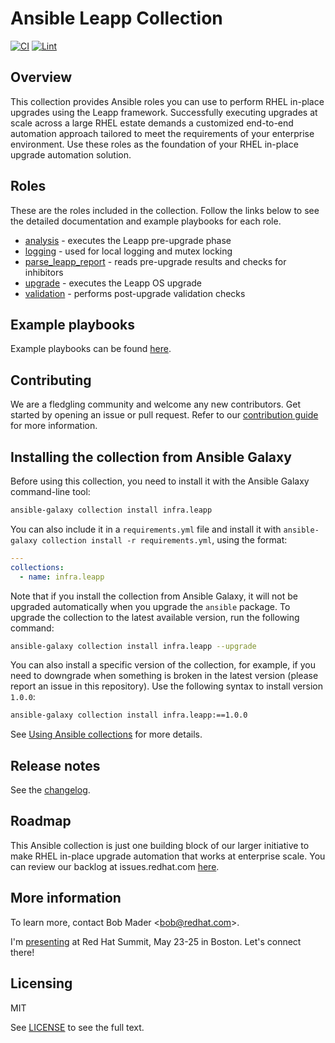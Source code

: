 # Ansible Leapp Collection

[![CI](https://github.com/oamg/ansible-leapp/workflows/CI/badge.svg?event=push)](https://github.com/oamg/ansible-leapp/actions) [![Lint](https://github.com/oamg/ansible-leapp/workflows/Yaml%20and%20Ansible%20Lint/badge.svg?event=push)](https://github.com/oamg/ansible-leapp/actions)

<!-- [![Codecov](https://img.shields.io/codecov/c/github/oamg/ansible-leapp)](https://codecov.io/gh/oamg/ansible-leapp) -->

## Overview

This collection provides Ansible roles you can use to perform RHEL in-place upgrades using the Leapp framework. Successfully executing upgrades at scale across a large RHEL estate demands a customized end-to-end automation approach tailored to meet the requirements of your enterprise environment. Use these roles as the foundation of your RHEL in-place upgrade automation solution.

## Roles

These are the roles included in the collection. Follow the links below to see the detailed documentation and example playbooks for each role.

- [analysis](./roles/analysis/) - executes the Leapp pre-upgrade phase
- [logging](./roles/logging/) - used for local logging and mutex locking
- [parse_leapp_report](./roles/parse_leapp_report/) - reads pre-upgrade results and checks for inhibitors
- [upgrade](./roles/upgrade/) - executes the Leapp OS upgrade
- [validation](./roles/validation/) - performs post-upgrade validation checks

## Example playbooks

Example playbooks can be found [here](./playbooks/).

## Contributing

We are a fledgling community and welcome any new contributors. Get started by opening an issue or pull request. Refer to our [contribution guide](CONTRIBUTING.md) for more information.

## Installing the collection from Ansible Galaxy

Before using this collection, you need to install it with the Ansible Galaxy command-line tool:

```bash
ansible-galaxy collection install infra.leapp
```

You can also include it in a `requirements.yml` file and install it with `ansible-galaxy collection install -r requirements.yml`, using the format:

```yaml
---
collections:
  - name: infra.leapp
```

Note that if you install the collection from Ansible Galaxy, it will not be upgraded automatically when you upgrade the `ansible` package. To upgrade the collection to the latest available version, run the following command:

```bash
ansible-galaxy collection install infra.leapp --upgrade
```

You can also install a specific version of the collection, for example, if you need to downgrade when something is broken in the latest version (please report an issue in this repository). Use the following syntax to install version `1.0.0`:

```bash
ansible-galaxy collection install infra.leapp:==1.0.0
```

See [Using Ansible collections](https://docs.ansible.com/ansible/devel/user_guide/collections_using.html) for more details.

## Release notes

See the [changelog](https://github.com/oamg/ansible-leapp/tree/main/CHANGELOG.rst).

## Roadmap

This Ansible collection is just one building block of our larger initiative to make RHEL in-place upgrade automation that works at enterprise scale. You can review our backlog at issues.redhat.com [here](https://issues.redhat.com/secure/RapidBoard.jspa?rapidView=16989&projectKey=RIPU&view=planning&issueLimit=100).

## More information

To learn more, contact Bob Mader <[bob@redhat.com](mailto:bob@redhat.com)>.

I'm [presenting](https://red.ht/bobtalk) at Red Hat Summit, May 23-25 in Boston. Let's connect there!

## Licensing

MIT

See [LICENSE](LICENSE) to see the full text.
